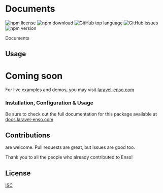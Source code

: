 # Documents

![npm license](https://img.shields.io/npm/l/@enso-ui/documents.svg) 
![npm download](https://img.shields.io/npm/dm/@enso-ui/documents.svg) 
![GitHub top language](https://img.shields.io/github/languages/top/enso-ui/documents.svg) 
![GitHub issues](https://img.shields.io/github/issues/enso-ui/documents.svg) 
![npm version](https://img.shields.io/npm/v/@enso-ui/documents.svg) 

Documents

## Usage

# Coming soon

For live examples and demos, you may visit [laravel-enso.com](https://www.laravel-enso.com)

### Installation, Configuration & Usage

Be sure to check out the full documentation for this package available at [docs.laravel-enso.com](https://docs.laravel-enso.com/frontend/documents.html)

## Contributions

are welcome. Pull requests are great, but issues are good too.

Thank you to all the people who already contributed to Enso!

## License

[ISC](https://opensource.org/licenses/ISC)
